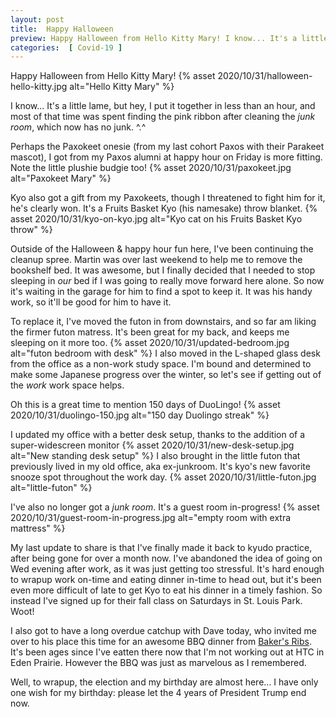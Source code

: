 ```yaml
---
layout: post
title:  Happy Halloween
preview: Happy Halloween from Hello Kitty Mary! I know... It's a little lame, but hey, I put it together in less than an hour, and most of that time was finding the pink ribbon after cleaning the *junk room*, which now has no junk.
categories:  [ Covid-19 ]
---
```


Happy Halloween from Hello Kitty Mary!
{% asset 2020/10/31/halloween-hello-kitty.jpg alt="Hello Kitty Mary" %}

I know... It's a little lame, but hey, I put it together in less than an hour, and most of that time was spent finding the pink ribbon after cleaning the *junk room*, which now has no junk. ^.^

Perhaps the Paxokeet onesie (from my last cohort Paxos with their Parakeet mascot), I got from my Paxos alumni at happy hour on Friday is more fitting. Note the little plushie budgie too!
{% asset 2020/10/31/paxokeet.jpg alt="Paxokeet Mary" %}

Kyo also got a gift from my Paxokeets, though I threatened to fight him for it, he's clearly won. It's a Fruits Basket Kyo (his namesake) throw blanket.
{% asset 2020/10/31/kyo-on-kyo.jpg alt="Kyo cat on his Fruits Basket Kyo throw" %}

Outside of the Halloween & happy hour fun here, I've been continuing the cleanup spree. Martin was over last weekend to help me to remove the bookshelf bed. It was awesome, but I finally decided that I needed to stop sleeping in *our* bed if I was going to really move forward here alone. So now it's waiting in the garage for him to find a spot to keep it. It was his handy work, so it'll be good for him to have it. 

To replace it, I've moved the futon in from downstairs, and so far am liking the firmer futon matress. It's been great for my back, and keeps me sleeping on it more too. 
{% asset 2020/10/31/updated-bedroom.jpg alt="futon bedroom with desk" %}
I also moved in the L-shaped glass desk from the office as a non-work study space. I'm bound and determined to make some Japanese progress over the winter, so let's see if getting out of the *work* work space helps. 

Oh this is a great time to mention 150 days of DuoLingo!
{% asset 2020/10/31/duolingo-150.jpg alt="150 day Duolingo streak" %}

I updated my office with a better desk setup, thanks to the addition of a super-widescreen monitor 
{% asset 2020/10/31/new-desk-setup.jpg alt="New standing desk setup" %}
I also brought in the little futon that previously lived in my old office, aka ex-junkroom. It's kyo's new favorite snooze spot throughout the work day. 
{% asset 2020/10/31/little-futon.jpg alt="little-futon" %}

I've also no longer got a *junk room*. It's a guest room in-progress!
{% asset 2020/10/31/guest-room-in-progress.jpg alt="empty room with extra mattress" %}

My last update to share is that I've finally made it back to kyudo practice, after being gone for over a month now. I've abandoned the idea of going on Wed evening after work, as it was just getting too stressful. It's hard enough to wrapup work on-time and eating dinner in-time to head out, but it's been even more difficult of late to get Kyo to eat his dinner in a timely fashion. So instead I've signed up for their fall class on Saturdays in St. Louis Park. Woot! 

I also got to have a long overdue catchup with Dave today, who invited me over to his place this time for an awesome BBQ dinner from [Baker's Ribs](https://www.bakersribsmn.com/). It's been ages since I've eatten there now that I'm not working out at HTC in Eden Prairie. However the BBQ was just as marvelous as I remembered.

Well, to wrapup, the election and my birthday are almost here... I have only one wish for my birthday: please let the 4 years of President Trump end now.